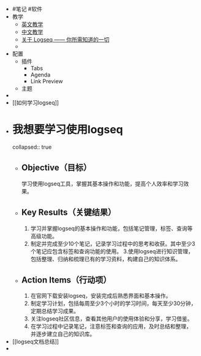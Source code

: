 - #笔记 #软件
- 教学
	- [英文教学](https://docs.logseq.com/#/page/contents)
	- [中文教学](http://northnight.gitee.io/logseq-documents/#/page/contents)
	- [关于 Logseq —— 你所需知道的一切](https://cn.logseq.com/t/topic/4293)
	-
- 配置
	- 插件
		- Tabs
		- Agenda
		- Link Preview
	- 主题
-
- [[如何学习logseq]]
- # 我想要学习使用logseq
  collapsed:: true
	- ## Objective（目标）
	  学习使用logseq工具，掌握其基本操作和功能，提高个人效率和学习效果。
	- ## Key Results（关键结果）
	  1. 学习并掌握logseq的基本操作和功能，包括笔记管理，标签、查询等高级功能。
	  2. 制定并完成至少10个笔记，记录学习过程中的思考和收获。其中至少3个笔记应包含标签和查询功能的使用。
	  3.使用logseq进行知识管理，包括整理、归纳和梳理已有的学习资料，构建自己的知识体系。
	- ## Action Items（行动项）
	  1. 在官网下载安装logseq，安装完成后熟悉界面和基本操作。
	  2. 制定学习计划，包括每周至少3个小时的学习时间，每天至少30分钟，定期总结学习成果。
	  3. 关注logseq社区信息，查看其他用户的使用体验和分享，学习借鉴。
	  4. 在学习过程中记录笔记，注意标签和查询的应用，及时总结和整理，并逐步建立自己的知识库。
- [[logseq文档总结]]
-